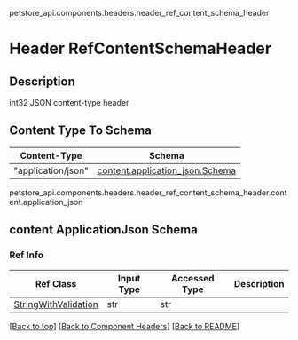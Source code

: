 petstore_api.components.headers.header_ref_content_schema_header
# Header RefContentSchemaHeader

## Description
int32 JSON content-type header

## Content Type To Schema
Content-Type | Schema
------------ | -------
"application/json" | [content.application_json.Schema](#content-applicationjson-schema)

petstore_api.components.headers.header_ref_content_schema_header.content.application_json
## content ApplicationJson Schema

### Ref Info
Ref Class | Input Type | Accessed Type | Description
--------- | ---------- | ------------- | ------------
[StringWithValidation](../../components/schema/string_with_validation.md) | str | str |

[[Back to top]](#top) [[Back to Component Headers]](../../../README.md#Component-Headers) [[Back to README]](../../../README.md)

